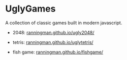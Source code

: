 # UglyGames

A collection of classic games built in modern javascript.

* 2048: [ranningman.github.io/ugly2048/](https://ranningman.github.io/Ugly2048/)

* tetris: [ranningman.github.io/uglytetris/](https://ranningman.github.io/UglyTetris/)

* fish game: [ranningman.github.io/fishgame/](https://ranningman.github.io/fishgame/)

